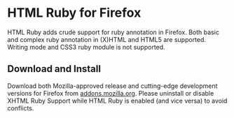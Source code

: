 HTML Ruby for Firefox
================

HTML Ruby adds crude support for ruby annotation in Firefox. Both basic and complex ruby annotation in (X)HTML and HTML5 are supported. Writing mode and CSS3 ruby module is not supported.

Download and Install
---------------------
Download both Mozilla-approved release and cutting-edge development versions for Firefox from [addons.mozilla.org](https://addons.mozilla.org/firefox/addon/html-ruby/). Please uninstall or disable XHTML Ruby Support while HTML Ruby is enabled (and vice versa) to avoid conflicts.